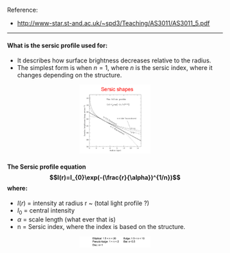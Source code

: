 Reference:
- http://www-star.st-and.ac.uk/~spd3/Teaching/AS3011/AS3011_5.pdf

---
#### What is the sersic profile used for:
- It describes how surface brightness decreases relative to the radius.
- The simplest form is when $n = 1$, where $n$ is the sersic index, where it changes depending on the structure.

<p align="center" width="100%">
    <img width="33%" src="Sershapes.png"> 
</p>

#### The Sersic profile equation $$I(r)=I_{0}\exp(-(\frac{r}{\alpha})^{1/n})$$ where:
- $I(r)$ = intensity at radius r ~ (total light profile ?)
- $I_0$ = central intensity
- $\alpha$ = scale length (what ever that is)
- n = Sersic index, where the index is based on the structure.
<p align="center" width="100%">
    <img width="33%" src="n.png"> 
</p>